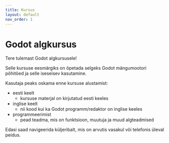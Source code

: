 ```yaml
---
title: Kursus
layout: default
nav_order: 1
---
```


# Godot algkursus

Tere tulemast Godot algkursusele!

Selle kursuse eesmärgiks on õpetada selgeks Godot mängumootori põhitõed ja selle iseseisev kasutamine.

Kasutaja peaks oskama enne kursuse alustamist:

-   eesti keelt
    -   kursuse materjal on kirjutatud eesti keeles
-   inglise keelt
    -   nii kood kui ka Godot programm/redaktor on inglise keeles
-   programmeerimist
    -   pead teadma, mis on funktsioon, muutuja ja muud algteadmised

Edasi saad navigeerida küljeribalt, mis on arvutis vasakul või telefonis üleval peidus.